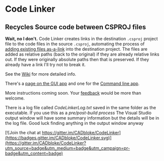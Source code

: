 # Code Linker 
## Recycles Source code between CSPROJ files

**Wait, no I don't.** Code Linker creates links in the destination `.csproj` project file to the code files in the source `.csproj`, automating the process of [adding existing files as-a-link](https://msdn.microsoft.com/en-us/library/windows/apps/jj714082(v=vs.105).aspx) into the destination project. The files are added as relative paths (back to the original) if they are already relative links out. If they were originally absolute paths then that is preserved.  If they already have a link I'll try not to break it.
 
See the [Wiki](https://github.com/CADbloke/CodeLinker/wiki) for more detailed info.

There's a [page on the GUI app](https://github.com/CADbloke/CodeLinker/wiki/Using-the-GUI-App) and one for the [Command line app](https://github.com/CADbloke/CodeLinker/wiki/Command-Line).

More instructions coming soon. Your [feedback](https://github.com/CADbloke/CodeLinker/issues) would be more than welcome.

There is a log file called *CodeLinkerLog.txt* saved in the same folder as the executable. If you use this as a *pre/post-build process* The Visual Studio output window will have some summary information but the details will be in the log file. Good luck finding anything in the output window anyway 

[![Join the chat at https://gitter.im/CADbloke/CodeLinker](https://badges.gitter.im/CADbloke/CodeLinker.svg)](https://gitter.im/CADbloke/CodeLinker?utm_source=badge&utm_medium=badge&utm_campaign=pr-badge&utm_content=badge)
